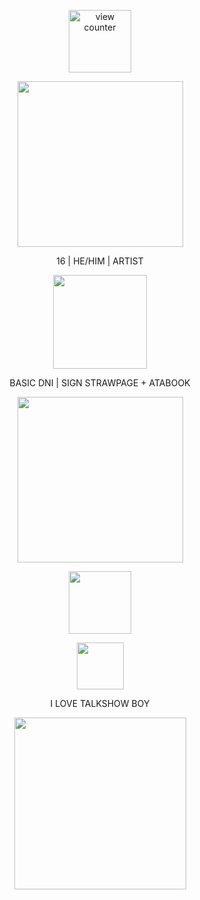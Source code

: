 <p align="center"> <img width="100" src="https://komarev.com/ghpvc/?username=PleaseMrPilot&color=green" alt="view counter">
<p align="center"> <img width="265" src="https://64.media.tumblr.com/7b31dfbc19ccfd313823054c969dc923/c9628e5592593508-ca/s500x750/2eb0919be896d9776883dc1e4190366039fddd98.pnj" alt="">
<p align="center"> 
  16 | HE/HIM | ARTIST
<p align="center"> <img width="150" src="https://media.discordapp.net/attachments/1116559354234150934/1395940308214218853/Tumblr_l_331752797927366.gif?ex=687c4638&is=687af4b8&hm=69e4b7d150bc181d47408b4501a594dcd2b6de79c9250c1a7f8a7f72b92e1e5f&=&width=210&height=410" alt="">
<p align="center"> 
  BASIC DNI | SIGN STRAWPAGE + ATABOOK
<p align="center"> <img width="265" src="https://64.media.tumblr.com/e8b4b22febd0b4fc4b35c435bf4e1c92/c9628e5592593508-01/s540x810/989ea9ea3d504214a08888160fadfc3a58d1cb44.gifv" alt="">
<p align="center"> <img width="100" src="https://media.discordapp.net/attachments/1116559354234150934/1395940395426517092/Tumblr_l_331919918772134.gif?ex=687c464d&is=687af4cd&hm=cc0d74c1a01440a184e10ffe3947b822624d8a900bdc21ad070153dc8491fc27&=&width=139&height=149" alt="">
<p align="center"> <img width="75" src="https://media.discordapp.net/attachments/1116559354234150934/1395941341183217806/Tumblr_l_331692817485605.gif?ex=687c472f&is=687af5af&hm=cef2784974397e8cf708f7ff90bc6f34fe3897e0c3e2d3c84d2e6a1301f9f7c2&=&width=75&height=94" alt="">
<p align="center"> 
I LOVE TALKSHOW BOY
<p align="center"> <img width="275" src="https://media.discordapp.net/attachments/1116559354234150934/1395943528592576564/4cef659b331b917f3acc7f9e91893e90.gif?ex=687c4938&is=687af7b8&hm=8357f55e1285b27ba9a3a8f93a8d5b4dc69bcab8b1d65ab39b1ccb6694ab17ec&=&width=813&height=563" alt="">
